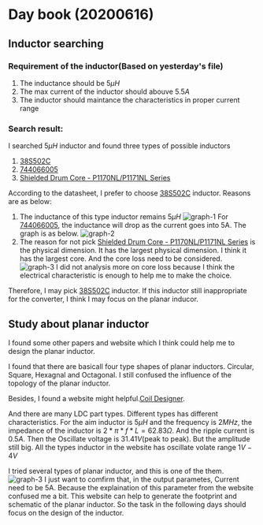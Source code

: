 # Day book (20200616)

## Inductor searching 

### Requirement of the inductor(Based on yesterday's file)
1. The inductance should be $5 \mu H$
2. The max current of the inductor should abouve $5.5A$
3. The inductor should maintance the characteristics in proper current range

### Search result:
I searched $5 \mu H$ inductor and found three types of possible inductors
1. [38S502C](http://www.farnell.com/datasheets/1790383.pdf?_ga=2.266994505.63016485.1592301573-1396917834.1591382971&_gac=1.120671226.1592301573.CjwKCAjw26H3BRB2EiwAy32zhUpIvihK0Hzw-bXFtPxBfHayH1WtaqbKj2V4FkX5UfU6lk0gsF4HFhoCvf4QAvD_BwE)
2. [744066005](http://www.farnell.com/datasheets/1920144.pdf?_ga=2.224224860.63016485.1592301573-1396917834.1591382971&_gac=1.26485711.1592301573.CjwKCAjw26H3BRB2EiwAy32zhUpIvihK0Hzw-bXFtPxBfHayH1WtaqbKj2V4FkX5UfU6lk0gsF4HFhoCvf4QAvD_BwE)
3. [Shielded Drum Core - P1170NL/P1171NL Series](https://www.mouser.co.uk/datasheet/2/336/-514292.pdf)

According to the datasheet, I prefer to choose [38S502C](http://www.farnell.com/datasheets/1790383.pdf?_ga=2.266994505.63016485.1592301573-1396917834.1591382971&_gac=1.120671226.1592301573.CjwKCAjw26H3BRB2EiwAy32zhUpIvihK0Hzw-bXFtPxBfHayH1WtaqbKj2V4FkX5UfU6lk0gsF4HFhoCvf4QAvD_BwE) inductor. Reasons are as below:

1. The inductance of this type inductor remains $5 \mu H$
   ![graph-1](/graph/induced-A.png)
   For [744066005](http://www.farnell.com/datasheets/1920144.pdf?_ga=2.224224860.63016485.1592301573-1396917834.1591382971&_gac=1.26485711.1592301573.CjwKCAjw26H3BRB2EiwAy32zhUpIvihK0Hzw-bXFtPxBfHayH1WtaqbKj2V4FkX5UfU6lk0gsF4HFhoCvf4QAvD_BwE), the inductance will drop as the current goes into 5A. The graph is as below.
   ![graph-2](/graph/induced-B.png)
2. The reason for not pick [Shielded Drum Core - P1170NL/P1171NL Series](https://www.mouser.co.uk/datasheet/2/336/-514292.pdf) is the physical dimension. It has the largest physical dimension. I think it has the largest core. And the core loss need to be considered.
   ![graph-3](/graph/core.png)
I did not analysis more on core loss because I think the electrical characteristic is enough to help me to make the choice.

Therefore, I may pick [38S502C](http://www.farnell.com/datasheets/1790383.pdf?_ga=2.266994505.63016485.1592301573-1396917834.1591382971&_gac=1.120671226.1592301573.CjwKCAjw26H3BRB2EiwAy32zhUpIvihK0Hzw-bXFtPxBfHayH1WtaqbKj2V4FkX5UfU6lk0gsF4HFhoCvf4QAvD_BwE) inductor. If this inductor still inappropriate for the converter, I think I may focus on the planar inducor.


## Study about planar inductor
I found some other papers and website which I think could help me to design the planar inductor.

I found that there are basicall four type shapes of planar inductors. Circular, Square, Hexagnal and Octagonal. I still confused the influence of the topology of the planar inductor.

Besides, I found a website might helpful.[Coil Designer](https://webench.ti.com/wb5/LDC/#/spirals). 

And there are many LDC part types. Different types has different characteristics. For the aim inductor is $5 \mu H$ and the frequency is $2MHz$, the impedance of the inductor is $2*\pi*f*L = 62.83\Omega$. And the ripple current is $0.5A$. Then the Oscillate voltage is $31.41V$(peak to peak). But the amplitude still big. All the types inductor in the website has oscillate volate range $1V - 4V$

I tried several types of planar inductor, and this is one of the them.
![graph-3](/graph/010.png)
I just want to comfirm that, in the output parametes, Current need to be 5A. Because the explaination of this parameter from the website confused me a bit. This website can help to generate the footprint and schematic of the planar inductor. So the task in the following days should focus on the design of the inductor.